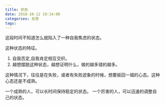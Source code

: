 ```yaml
---
title: 状态
date: 2018-10-12 19:14:00
categories: 反思
tags:
---
```


这段时间不知道怎么就陷入了一种自我焦虑的状态。

这种状态的特征。

1. 自我否定,自我肯定相互交织。
2. 越想摆脱这种状态，越想证明什么，做的越多错的越多。

这种情况下，往往是在失败，或者有失败迹象的时候，想要扳回一城的心态。这种心态还是不成熟。


一个成熟的人，可以长时间保持稳定的状态。
一个厉害的人，可以迅速的调整自己的状态。


